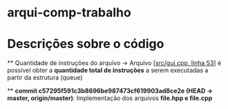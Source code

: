 # arqui-comp-trabalho
# Descrições sobre o código

** Quantidade de instruções do arquivo
 -> Arquivo [<a href='https://github.com/diegobastos/arqui-comp-trabalho/blob/master/TFSim/src/gui.cpp' target="_blank">src/gui.cpp, linha 53</a>] é possível obter a <strong>quantidade total de instruções</strong> a serem executadas a partir da estrutura (queue)

** <strong>commit c57295f591c3b8696be987473cf619903ad8ce2e (HEAD -> master, origin/master)</strong>: Implementação dos arquivos <strong>file.hpp e file.cpp </strong>